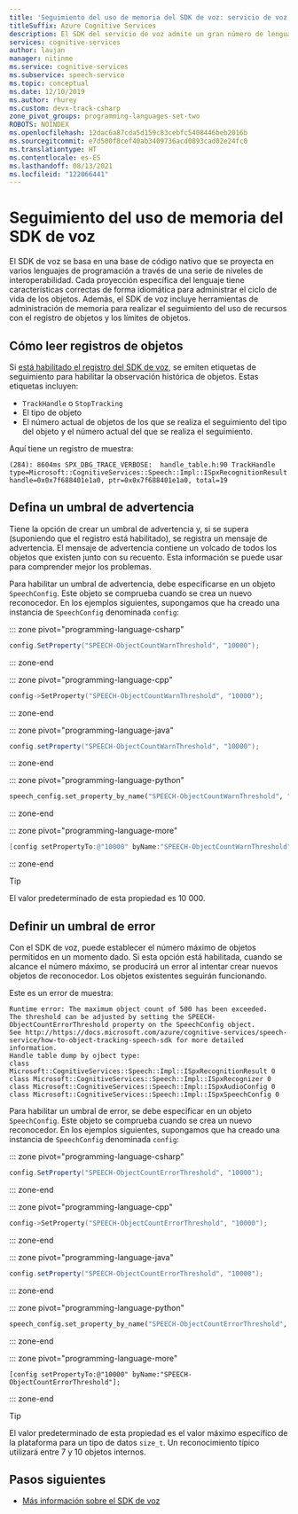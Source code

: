 ```yaml
---
title: 'Seguimiento del uso de memoria del SDK de voz: servicio de voz'
titleSuffix: Azure Cognitive Services
description: El SDK del servicio de voz admite un gran número de lenguajes de programación para la conversión de texto a voz y voz a texto, junto con la traducción de voz. En este artículo se describen las herramientas de administración de memoria integradas en el SDK.
services: cognitive-services
author: laujan
manager: nitinme
ms.service: cognitive-services
ms.subservice: speech-service
ms.topic: conceptual
ms.date: 12/10/2019
ms.author: rhurey
ms.custom: devx-track-csharp
zone_pivot_groups: programming-languages-set-two
ROBOTS: NOINDEX
ms.openlocfilehash: 12dac6a87cda5d159c83cebfc5408446beb2016b
ms.sourcegitcommit: e7d500f8cef40ab3409736acd0893cad02e24fc0
ms.translationtype: HT
ms.contentlocale: es-ES
ms.lasthandoff: 08/13/2021
ms.locfileid: "122066441"
---
```

# <a name="how-to-track-speech-sdk-memory-usage"></a>Seguimiento del uso de memoria del SDK de voz

El SDK de voz se basa en una base de código nativo que se proyecta en varios lenguajes de programación a través de una serie de niveles de interoperabilidad. Cada proyección específica del lenguaje tiene características correctas de forma idiomática para administrar el ciclo de vida de los objetos. Además, el SDK de voz incluye herramientas de administración de memoria para realizar el seguimiento del uso de recursos con el registro de objetos y los límites de objetos. 

## <a name="how-to-read-object-logs"></a>Cómo leer registros de objetos

Si [está habilitado el registro del SDK de voz](how-to-use-logging.md), se emiten etiquetas de seguimiento para habilitar la observación histórica de objetos. Estas etiquetas incluyen: 

* `TrackHandle` o `StopTracking` 
* El tipo de objeto
* El número actual de objetos de los que se realiza el seguimiento del tipo del objeto y el número actual del que se realiza el seguimiento.

Aquí tiene un registro de muestra: 

```terminal
(284): 8604ms SPX_DBG_TRACE_VERBOSE:  handle_table.h:90 TrackHandle type=Microsoft::CognitiveServices::Speech::Impl::ISpxRecognitionResult handle=0x0x7f688401e1a0, ptr=0x0x7f688401e1a0, total=19
```

## <a name="set-a-warning-threshold"></a>Defina un umbral de advertencia

Tiene la opción de crear un umbral de advertencia y, si se supera (suponiendo que el registro está habilitado), se registra un mensaje de advertencia. El mensaje de advertencia contiene un volcado de todos los objetos que existen junto con su recuento. Esta información se puede usar para comprender mejor los problemas. 

Para habilitar un umbral de advertencia, debe especificarse en un objeto `SpeechConfig`. Este objeto se comprueba cuando se crea un nuevo reconocedor. En los ejemplos siguientes, supongamos que ha creado una instancia de `SpeechConfig` denominada `config`:

::: zone pivot="programming-language-csharp"

```csharp
config.SetProperty("SPEECH-ObjectCountWarnThreshold", "10000");
```

::: zone-end

::: zone pivot="programming-language-cpp"

```C++
config->SetProperty("SPEECH-ObjectCountWarnThreshold", "10000");
```

::: zone-end

::: zone pivot="programming-language-java"

```java
config.setProperty("SPEECH-ObjectCountWarnThreshold", "10000");
```

::: zone-end

::: zone pivot="programming-language-python"

```Python
speech_config.set_property_by_name("SPEECH-ObjectCountWarnThreshold", "10000")?
```

::: zone-end

::: zone pivot="programming-language-more"

```ObjectiveC
[config setPropertyTo:@"10000" byName:"SPEECH-ObjectCountWarnThreshold"];
```

::: zone-end

> [!TIP]
> El valor predeterminado de esta propiedad es 10 000.

## <a name="set-an-error-threshold"></a>Definir un umbral de error 

Con el SDK de voz, puede establecer el número máximo de objetos permitidos en un momento dado. Si esta opción está habilitada, cuando se alcance el número máximo, se producirá un error al intentar crear nuevos objetos de reconocedor. Los objetos existentes seguirán funcionando.

Este es un error de muestra:

```terminal
Runtime error: The maximum object count of 500 has been exceeded.
The threshold can be adjusted by setting the SPEECH-ObjectCountErrorThreshold property on the SpeechConfig object.
See http://https://docs.microsoft.com/azure/cognitive-services/speech-service/how-to-object-tracking-speech-sdk for more detailed information.
Handle table dump by ojbect type:
class Microsoft::CognitiveServices::Speech::Impl::ISpxRecognitionResult 0
class Microsoft::CognitiveServices::Speech::Impl::ISpxRecognizer 0
class Microsoft::CognitiveServices::Speech::Impl::ISpxAudioConfig 0
class Microsoft::CognitiveServices::Speech::Impl::ISpxSpeechConfig 0
```

Para habilitar un umbral de error, se debe especificar en un objeto `SpeechConfig`. Este objeto se comprueba cuando se crea un nuevo reconocedor. En los ejemplos siguientes, supongamos que ha creado una instancia de `SpeechConfig` denominada `config`:

::: zone pivot="programming-language-csharp"

```csharp
config.SetProperty("SPEECH-ObjectCountErrorThreshold", "10000");
```

::: zone-end

::: zone pivot="programming-language-cpp"

```C++
config->SetProperty("SPEECH-ObjectCountErrorThreshold", "10000");
```

::: zone-end

::: zone pivot="programming-language-java"

```java
config.setProperty("SPEECH-ObjectCountErrorThreshold", "10000");
```

::: zone-end

::: zone pivot="programming-language-python"

```Python
speech_config.set_property_by_name("SPEECH-ObjectCountErrorThreshold", "10000")?
```

::: zone-end

::: zone pivot="programming-language-more"

```objc
[config setPropertyTo:@"10000" byName:"SPEECH-ObjectCountErrorThreshold"];
```

::: zone-end

> [!TIP]
> El valor predeterminado de esta propiedad es el valor máximo específico de la plataforma para un tipo de datos `size_t`. Un reconocimiento típico utilizará entre 7 y 10 objetos internos.

## <a name="next-steps"></a>Pasos siguientes

* [Más información sobre el SDK de voz](speech-sdk.md)